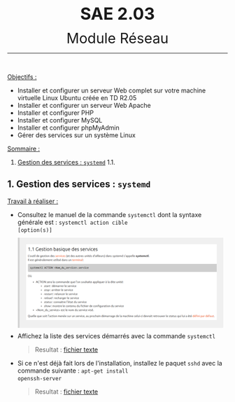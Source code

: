 <style>
.titre {font-size: 38px; text-align: center;} 
.sous-titre {font-size: 32px; text-align: center;}
.image {padding: 15px; border-left: solid lightgrey 4px; margin: 10px 10px 10px 0px; background-color: #f0f0f0}
</style>
<strong><div class="titre">SAE 2.03</div></strong>
<div class="sous-titre">Module Réseau</div>
<hr>
<br>

<u>Objectifs :</u>
- Installer et configurer un serveur Web complet sur votre machine virtuelle Linux Ubuntu créée en TD R2.05
- Installer et configurer un serveur Web Apache
- Installer et configurer PHP
- Installer et configurer MySQL
- Installer et configurer phpMyAdmin
- Gérer des services sur un système Linux


<u>Sommaire :</u>
1. [Gestion des services : <code>systemd</code>](#1)
   1.1. 



## 1. Gestion des services : <code>systemd</code><a name="1"></a>

<u>Travail à réaliser :</u>
- Consultez le manuel de la commande <code>systemctl</code> dont la syntaxe générale est : <code>systemctl action cible [option(s)]</code><div class="image"><img src="Screenshots/P1Question1.png"></div>
- Affichez la liste des services démarrés avec la commande <code>systemctl</code>
   > Resultat : [fichier texte](commands/CMDP1Question1.txt)
- Si ce n'est déjà fait lors de l'installation, installez le paquet <code>sshd</code> avec la commande suivante : <code>apt-get install openssh-server</code>
   > Resultat : [fichier texte](commands/CMDP1Question1-2.txt)